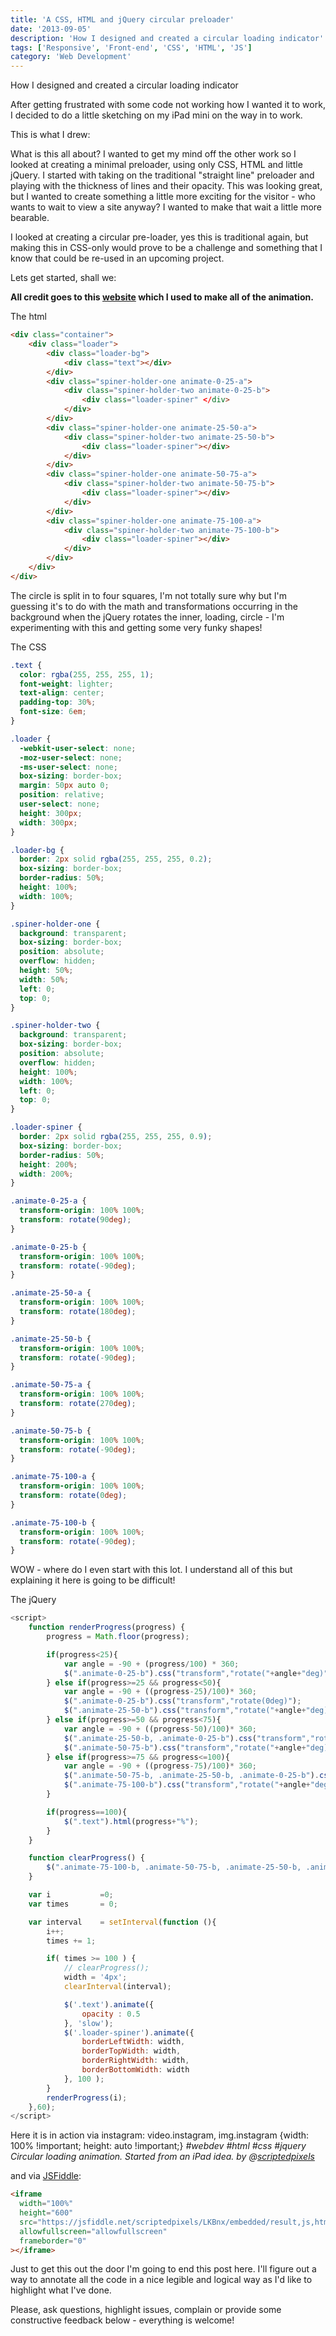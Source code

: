 ```yaml
---
title: 'A CSS, HTML and jQuery circular preloader'
date: '2013-09-05'
description: 'How I designed and created a circular loading indicator'
tags: ['Responsive', 'Front-end', 'CSS', 'HTML', 'JS']
category: 'Web Development'
---
```


<p class="introduction">How I designed and created a circular loading indicator</p>

After getting frustrated with some code not working how I wanted it to work, I decided to do a little sketching on my iPad mini on the way in to work.

This is what I drew:
<article-image src="blog/IMG_4981-1024x1024.jpg" alt="Sketch on iPad mini" ></article-image>

What is this all about? I wanted to get my mind off the other work so I looked at creating a minimal preloader, using only CSS, HTML and little jQuery. I started with taking on the traditional "straight line" preloader and playing with the thickness of lines and their opacity. This was looking great, but I wanted to create something a little more exciting for the visitor - who wants to wait to view a site anyway? I wanted to make that wait a little more bearable.

I looked at creating a circular pre-loader, yes this is traditional again, but making this in CSS-only would prove to be a challenge and something that I know that could be re-used in an upcoming project.

<article-image src="blog/Screen-Shot-2013-09-05-at-08.58.372.png" alt="final version in code" ></article-image>


<article-image src="blog/Screen-Shot-2013-09-05-at-08.58.371.png" alt="The final design made in Photoshop after importing the image from the iPad so I could get that red/orange background color_" ></article-image>

Lets get started, shall we:

**All credit goes to this [website](https://blakek.us/labs/jquery/css3-pie-graph-timer 'css pie graph and timer') which I used to make all of the animation.**

The html

```html
<div class="container">
	<div class="loader">
		<div class="loader-bg">
			<div class="text"></div>
		</div>
		<div class="spiner-holder-one animate-0-25-a">
			<div class="spiner-holder-two animate-0-25-b">
				<div class="loader-spiner" </div>
			</div>
		</div>
		<div class="spiner-holder-one animate-25-50-a">
			<div class="spiner-holder-two animate-25-50-b">
				<div class="loader-spiner"></div>
			</div>
		</div>
		<div class="spiner-holder-one animate-50-75-a">
			<div class="spiner-holder-two animate-50-75-b">
				<div class="loader-spiner"></div>
			</div>
		</div>
		<div class="spiner-holder-one animate-75-100-a">
			<div class="spiner-holder-two animate-75-100-b">
				<div class="loader-spiner"></div>
			</div>
		</div>
	</div>
</div>
```

The circle is split in to four squares, I'm not totally sure why but I'm guessing it's to do with the math and transformations occurring in the background when the jQuery rotates the inner, loading, circle - I'm experimenting with this and getting some very funky shapes!

The CSS

```css
.text {
  color: rgba(255, 255, 255, 1);
  font-weight: lighter;
  text-align: center;
  padding-top: 30%;
  font-size: 6em;
}

.loader {
  -webkit-user-select: none;
  -moz-user-select: none;
  -ms-user-select: none;
  box-sizing: border-box;
  margin: 50px auto 0;
  position: relative;
  user-select: none;
  height: 300px;
  width: 300px;
}

.loader-bg {
  border: 2px solid rgba(255, 255, 255, 0.2);
  box-sizing: border-box;
  border-radius: 50%;
  height: 100%;
  width: 100%;
}

.spiner-holder-one {
  background: transparent;
  box-sizing: border-box;
  position: absolute;
  overflow: hidden;
  height: 50%;
  width: 50%;
  left: 0;
  top: 0;
}

.spiner-holder-two {
  background: transparent;
  box-sizing: border-box;
  position: absolute;
  overflow: hidden;
  height: 100%;
  width: 100%;
  left: 0;
  top: 0;
}

.loader-spiner {
  border: 2px solid rgba(255, 255, 255, 0.9);
  box-sizing: border-box;
  border-radius: 50%;
  height: 200%;
  width: 200%;
}

.animate-0-25-a {
  transform-origin: 100% 100%;
  transform: rotate(90deg);
}

.animate-0-25-b {
  transform-origin: 100% 100%;
  transform: rotate(-90deg);
}

.animate-25-50-a {
  transform-origin: 100% 100%;
  transform: rotate(180deg);
}

.animate-25-50-b {
  transform-origin: 100% 100%;
  transform: rotate(-90deg);
}

.animate-50-75-a {
  transform-origin: 100% 100%;
  transform: rotate(270deg);
}

.animate-50-75-b {
  transform-origin: 100% 100%;
  transform: rotate(-90deg);
}

.animate-75-100-a {
  transform-origin: 100% 100%;
  transform: rotate(0deg);
}

.animate-75-100-b {
  transform-origin: 100% 100%;
  transform: rotate(-90deg);
}
```

WOW - where do I even start with this lot. I understand all of this but explaining it here is going to be difficult!

The jQuery

```js
<script>
	function renderProgress(progress) {
		progress = Math.floor(progress);

		if(progress<25){
			var angle = -90 + (progress/100) * 360;
			$(".animate-0-25-b").css("transform","rotate("+angle+"deg)");
		} else if(progress>=25 && progress<50){
			var angle = -90 + ((progress-25)/100)* 360;
			$(".animate-0-25-b").css("transform","rotate(0deg)");
			$(".animate-25-50-b").css("transform","rotate("+angle+"deg)");
		} else if(progress>=50 && progress<75){
			var angle = -90 + ((progress-50)/100)* 360;
			$(".animate-25-50-b, .animate-0-25-b").css("transform","rotate(0deg)");
			$(".animate-50-75-b").css("transform","rotate("+angle+"deg)");
		} else if(progress>=75 && progress<=100){
			var angle = -90 + ((progress-75)/100)* 360;
			$(".animate-50-75-b, .animate-25-50-b, .animate-0-25-b").css("transform","rotate(0deg)");
			$(".animate-75-100-b").css("transform","rotate("+angle+"deg)");
		}

		if(progress==100){
			$(".text").html(progress+"%");
		}
	}

	function clearProgress() {
		$(".animate-75-100-b, .animate-50-75-b, .animate-25-50-b, .animate-0-25-b").css("transform","rotate(90deg)");
	}

	var i 			=0;
	var times 		= 0;

	var interval 	= setInterval(function (){
		i++;
		times += 1;

		if( times >= 100 ) {
			// clearProgress();
			width = '4px';
			clearInterval(interval);

			$('.text').animate({
				opacity : 0.5
			}, 'slow');
			$('.loader-spiner').animate({
				borderLeftWidth: width,
				borderTopWidth: width,
				borderRightWidth: width,
				borderBottomWidth: width
			}, 100 );
		}
		renderProgress(i);
	},60);
</script>
```

Here it is in action via instagram: video.instagram, img.instagram {width: 100% !important; height: auto !important;}
_#webdev #html #css #jquery Circular loading animation. Started from an iPad idea. by @[scriptedpixels](https://instagram.com/scriptedpixels)_

and via [JSFiddle](https://jsfiddle.net/scriptedpixels/LKBnx/light/):

```html
<iframe
  width="100%"
  height="600"
  src="https://jsfiddle.net/scriptedpixels/LKBnx/embedded/result,js,html,css/"
  allowfullscreen="allowfullscreen"
  frameborder="0"
></iframe>
```

Just to get this out the door I'm going to end this post here. I'll figure out a way to annotate all the code in a nice legible and logical way as I'd like to highlight what I've done.

Please, ask questions, highlight issues, complain or provide some constructive feedback below - everything is welcome!
